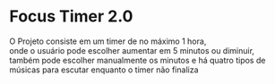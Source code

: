 # Focus Timer 2.0

O Projeto consiste em um timer de no máximo 1 hora, onde o usuário pode escolher aumentar em 5 minutos ou diminuir, também pode escolher manualmente os minutos e há quatro tipos de músicas para escutar enquanto o timer não finaliza
